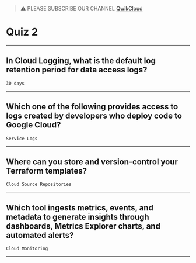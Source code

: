 >⚠️ PLEASE SUBSCRIBE OUR CHANNEL [QwikCloud](https://www.youtube.com/@qwikcloud)
# Quiz 2
____
## In Cloud Logging, what is the default log retention period for data access logs?
```30 days```
____
## Which one of the following provides access to logs created by developers who deploy code to Google Cloud?
```Service Logs```
____
## Where can you store and version-control your Terraform templates?
```Cloud Source Repositories```
____
## Which tool ingests metrics, events, and metadata to generate insights through dashboards, Metrics Explorer charts, and automated alerts?
```Cloud Monitoring```
____